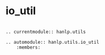 # io_util

```{eval-rst}

.. currentmodule:: hanlp.utils

.. automodule:: hanlp.utils.io_util
	:members:

```
